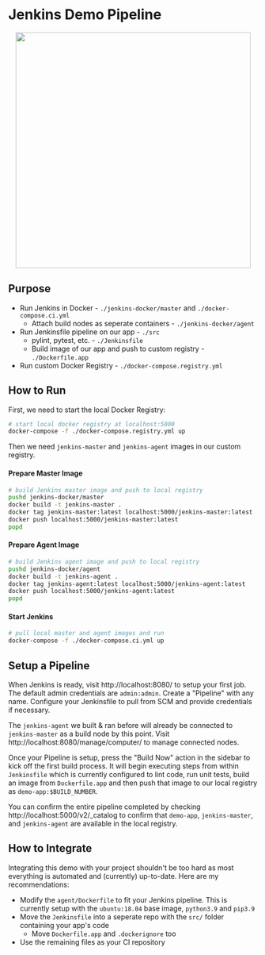# Jenkins Demo Pipeline

<p align="center"><img src="https://i.imgur.com/lqFbmrL.png" width="475px" /></p>

## Purpose

- Run Jenkins in Docker - `./jenkins-docker/master` and `./docker-compose.ci.yml`
    - Attach build nodes as seperate containers - `./jenkins-docker/agent`
- Run Jenkinsfile pipeline on our app - `./src`
    - pylint, pytest, etc. - `./Jenkinsfile`
    - Build image of our app and push to custom registry - `./Dockerfile.app`
- Run custom Docker Registry - `./docker-compose.registry.yml`

## How to Run

First, we need to start the local Docker Registry:

```bash
# start local docker registry at localhost:5000
docker-compose -f ./docker-compose.registry.yml up
```

Then we need `jenkins-master` and `jenkins-agent` images in our custom registry.

#### Prepare Master Image

```bash
# build Jenkins master image and push to local registry
pushd jenkins-docker/master
docker build -t jenkins-master .
docker tag jenkins-master:latest localhost:5000/jenkins-master:latest
docker push localhost:5000/jenkins-master:latest
popd
```

#### Prepare Agent Image

```bash
# build Jenkins agent image and push to local registry
pushd jenkins-docker/agent
docker build -t jenkins-agent .
docker tag jenkins-agent:latest localhost:5000/jenkins-agent:latest
docker push localhost:5000/jenkins-agent:latest
popd
```

#### Start Jenkins

```bash
# pull local master and agent images and run
docker-compose -f ./docker-compose.ci.yml up
```

## Setup a Pipeline

When Jenkins is ready, visit http://localhost:8080/ to setup your first job. The default admin credentials are `admin:admin`. Create a "Pipeline" with any name. Configure your Jenkinsfile to pull from SCM and provide credentials if necessary.

The `jenkins-agent` we built & ran before will already be connected to `jenkins-master`
as a build node by this point. Visit http://localhost:8080/manage/computer/ to manage
connected nodes.

Once your Pipeline is setup, press the "Build Now" action in the sidebar to kick off the
first build process. It will begin executing steps from within `Jenkinsfile` which is
currently configured to lint code, run unit tests, build an image from `Dockerfile.app`
and then push that image to our local registry as `demo-app:$BUILD_NUMBER`.

You can confirm the entire pipeline completed by checking http://localhost:5000/v2/_catalog
to confirm that `demo-app`, `jenkins-master`, and `jenkins-agent` are available in the
local registry.

## How to Integrate

Integrating this demo with your project shouldn't be too hard as most everything is automated and (currently) up-to-date. Here are my recommendations:

- Modify the `agent/Dockerfile` to fit your Jenkins pipeline. This is currently setup with the `ubuntu:18.04` base image, `python3.9` and `pip3.9`
- Move the `Jenkinsfile` into a seperate repo with the `src/` folder containing your app's code
  - Move `Dockerfile.app` and `.dockerignore` too
- Use the remaining files as your CI repository